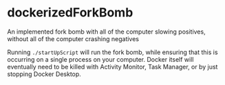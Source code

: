 # dockerizedForkBomb
An implemented fork bomb with all of the computer slowing positives, without all of the computer crashing negatives

Running `./startUpScript` will run the fork bomb, while ensuring that this is occurring on a single process on your computer. Docker itself will eventually need to be killed with Activity Monitor, Task Manager, or by just stopping Docker Desktop.
